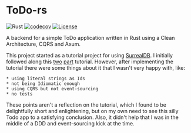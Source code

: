 # ToDo-rs
![Rust](https://github.com/mtelahun/todo-rs/actions/workflows/rust.yml/badge.svg)
[![codecov](https://codecov.io/gh/mtelahun/todo-rs/branch/main/graph/badge.svg?token=A1P9I5E2LU)](https://codecov.io/gh/mtelahun/todo-rs)
[![License](https://img.shields.io/badge/License-BSD_2--Clause-orange.svg)](https://opensource.org/licenses/BSD-2-Clause)

A backend for a simple ToDo application written in Rust using a Clean Architecture, CQRS and Axum.

This project started as a tutorial project for using [SurrealDB](https://github.com/surrealdb/surrealdb). I initially followed along this [two](https://blog.devgenius.io/creating-an-api-with-rust-clean-architecture-axum-and-surrealdb-2a95b1b72e0f) [part](https://blog.devgenius.io/creating-an-api-with-rust-clean-architecture-cqrs-axum-and-surrealdb-part-2-99a48b2d10bc) tutorial. However, after implementing the tutorial there were some things about it that I wasn't very happy with, like:

    * using literal strings as Ids
    * not being Idiomatic enough
    * using CQRS but not event-sourcing
    * no tests

These points aren't a reflection on the tutorial, which I found to be delightfully short and enlightening, but on my own need to see this silly Todo app to a satisfying conclusion. Also, it didn't help that I was in the middle of a DDD and event-sourcing kick at the time.